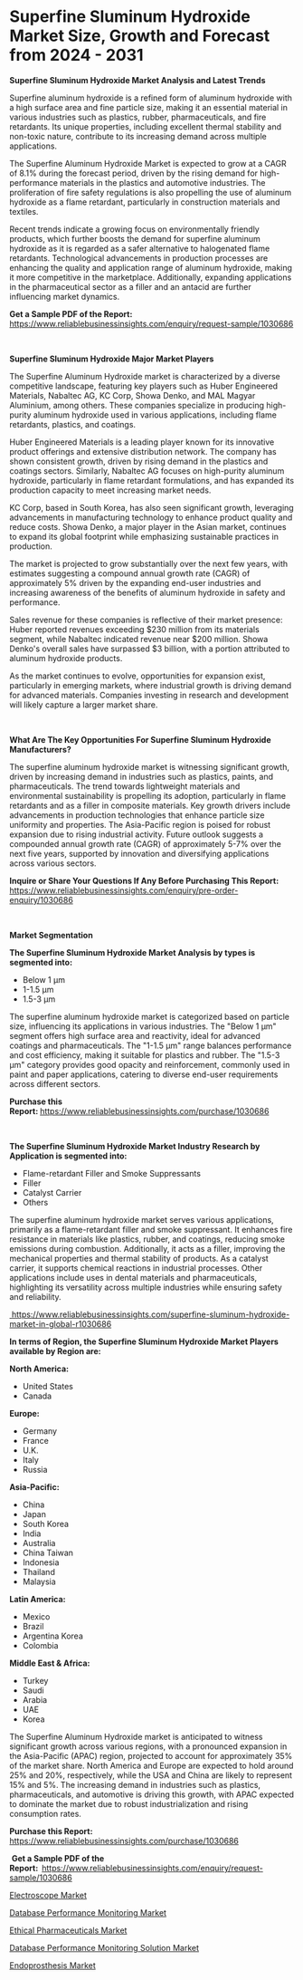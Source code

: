 <p><h1>Superfine Sluminum Hydroxide Market Size, Growth and Forecast from 2024 - 2031</h1></p><p><strong>Superfine Sluminum Hydroxide Market Analysis and Latest Trends</strong></p>
<p><p>Superfine aluminum hydroxide is a refined form of aluminum hydroxide with a high surface area and fine particle size, making it an essential material in various industries such as plastics, rubber, pharmaceuticals, and fire retardants. Its unique properties, including excellent thermal stability and non-toxic nature, contribute to its increasing demand across multiple applications.</p><p>The Superfine Aluminum Hydroxide Market is expected to grow at a CAGR of 8.1% during the forecast period, driven by the rising demand for high-performance materials in the plastics and automotive industries. The proliferation of fire safety regulations is also propelling the use of aluminum hydroxide as a flame retardant, particularly in construction materials and textiles.</p><p>Recent trends indicate a growing focus on environmentally friendly products, which further boosts the demand for superfine aluminum hydroxide as it is regarded as a safer alternative to halogenated flame retardants. Technological advancements in production processes are enhancing the quality and application range of aluminum hydroxide, making it more competitive in the marketplace. Additionally, expanding applications in the pharmaceutical sector as a filler and an antacid are further influencing market dynamics.</p></p>
<p><strong>Get a Sample PDF of the Report:&nbsp;</strong> <a href="https://www.reliablebusinessinsights.com/enquiry/request-sample/1030686?utm_campaign=1674&utm_medium=2&utm_source=Github&utm_content=ia&utm_term=03122024&utm_id=superfine-sluminum-hydroxide">https://www.reliablebusinessinsights.com/enquiry/request-sample/1030686</a></p>
<p>&nbsp;</p>
<p><strong>Superfine Sluminum Hydroxide Major Market Players</strong></p>
<p><p>The Superfine Aluminum Hydroxide market is characterized by a diverse competitive landscape, featuring key players such as Huber Engineered Materials, Nabaltec AG, KC Corp, Showa Denko, and MAL Magyar Aluminium, among others. These companies specialize in producing high-purity aluminum hydroxide used in various applications, including flame retardants, plastics, and coatings.</p><p>Huber Engineered Materials is a leading player known for its innovative product offerings and extensive distribution network. The company has shown consistent growth, driven by rising demand in the plastics and coatings sectors. Similarly, Nabaltec AG focuses on high-purity aluminum hydroxide, particularly in flame retardant formulations, and has expanded its production capacity to meet increasing market needs.</p><p>KC Corp, based in South Korea, has also seen significant growth, leveraging advancements in manufacturing technology to enhance product quality and reduce costs. Showa Denko, a major player in the Asian market, continues to expand its global footprint while emphasizing sustainable practices in production.</p><p>The market is projected to grow substantially over the next few years, with estimates suggesting a compound annual growth rate (CAGR) of approximately 5% driven by the expanding end-user industries and increasing awareness of the benefits of aluminum hydroxide in safety and performance. </p><p>Sales revenue for these companies is reflective of their market presence: Huber reported revenues exceeding $230 million from its materials segment, while Nabaltec indicated revenue near $200 million. Showa Denko's overall sales have surpassed $3 billion, with a portion attributed to aluminum hydroxide products.</p><p>As the market continues to evolve, opportunities for expansion exist, particularly in emerging markets, where industrial growth is driving demand for advanced materials. Companies investing in research and development will likely capture a larger market share.</p></p>
<p>&nbsp;</p>
<p><strong>What Are The Key Opportunities For Superfine Sluminum Hydroxide Manufacturers?</strong></p>
<p><p>The superfine aluminum hydroxide market is witnessing significant growth, driven by increasing demand in industries such as plastics, paints, and pharmaceuticals. The trend towards lightweight materials and environmental sustainability is propelling its adoption, particularly in flame retardants and as a filler in composite materials. Key growth drivers include advancements in production technologies that enhance particle size uniformity and properties. The Asia-Pacific region is poised for robust expansion due to rising industrial activity. Future outlook suggests a compounded annual growth rate (CAGR) of approximately 5-7% over the next five years, supported by innovation and diversifying applications across various sectors.</p></p>
<p><strong>Inquire or Share Your Questions If Any Before Purchasing This Report:</strong> <a href="https://www.reliablebusinessinsights.com/enquiry/pre-order-enquiry/1030686?utm_campaign=1674&utm_medium=2&utm_source=Github&utm_content=ia&utm_term=03122024&utm_id=superfine-sluminum-hydroxide">https://www.reliablebusinessinsights.com/enquiry/pre-order-enquiry/1030686</a></p>
<p>&nbsp;</p>
<p><strong>Market Segmentation</strong></p>
<p><strong>The Superfine Sluminum Hydroxide Market Analysis by types is segmented into:</strong></p>
<p><ul><li>Below 1 μm</li><li>1-1.5 μm</li><li>1.5-3 μm</li></ul></p>
<p><p>The superfine aluminum hydroxide market is categorized based on particle size, influencing its applications in various industries. The "Below 1 μm" segment offers high surface area and reactivity, ideal for advanced coatings and pharmaceuticals. The "1-1.5 μm" range balances performance and cost efficiency, making it suitable for plastics and rubber. The "1.5-3 μm" category provides good opacity and reinforcement, commonly used in paint and paper applications, catering to diverse end-user requirements across different sectors.</p></p>
<p><strong>Purchase this Report:&nbsp;</strong><a href="https://www.reliablebusinessinsights.com/purchase/1030686?utm_campaign=1674&utm_medium=2&utm_source=Github&utm_content=ia&utm_term=03122024&utm_id=superfine-sluminum-hydroxide">https://www.reliablebusinessinsights.com/purchase/1030686</a></p>
<p>&nbsp;</p>
<p><strong>The Superfine Sluminum Hydroxide Market Industry Research by Application is segmented into:</strong></p>
<p><ul><li>Flame-retardant Filler and Smoke Suppressants</li><li>Filler</li><li>Catalyst Carrier</li><li>Others</li></ul></p>
<p><p>The superfine aluminum hydroxide market serves various applications, primarily as a flame-retardant filler and smoke suppressant. It enhances fire resistance in materials like plastics, rubber, and coatings, reducing smoke emissions during combustion. Additionally, it acts as a filler, improving the mechanical properties and thermal stability of products. As a catalyst carrier, it supports chemical reactions in industrial processes. Other applications include uses in dental materials and pharmaceuticals, highlighting its versatility across multiple industries while ensuring safety and reliability.</p></p>
<p><a href="https://www.reliablebusinessinsights.com/superfine-sluminum-hydroxide-market-in-global-r1030686?utm_campaign=1674&utm_medium=2&utm_source=Github&utm_content=ia&utm_term=03122024&utm_id=superfine-sluminum-hydroxide">&nbsp;https://www.reliablebusinessinsights.com/superfine-sluminum-hydroxide-market-in-global-r1030686</a></p>
<p><strong>In terms of Region, the Superfine Sluminum Hydroxide Market Players available by Region are:</strong></p>
<p>
    <p> <strong> North America: </strong>
        <ul>
            <li>United States</li>
            <li>Canada</li>
        </ul>
        </p> 
    <p> <strong> Europe: </strong>
        <ul>
            <li>Germany</li>
            <li>France</li>
            <li>U.K.</li>
            <li>Italy</li>
            <li>Russia</li>
        </ul>
        </p> 
    <p> <strong> Asia-Pacific: </strong>
        <ul>
            <li>China</li>
            <li>Japan</li>
            <li>South Korea</li>
            <li>India</li>
            <li>Australia</li>
            <li>China Taiwan</li>
            <li>Indonesia</li>
            <li>Thailand</li>
            <li>Malaysia</li>
        </ul>
        </p> 
    <p> <strong> Latin America: </strong>
        <ul>
            <li>Mexico</li>
            <li>Brazil</li>
            <li>Argentina Korea</li>
            <li>Colombia</li>
        </ul>
        </p> 
    <p> <strong> Middle East & Africa: </strong>
        <ul>
            <li>Turkey</li>
            <li>Saudi</li>
            <li>Arabia</li>
            <li>UAE</li>
            <li>Korea</li>
        </ul>
    </p>
    </p>
<p><p>The Superfine Aluminum Hydroxide market is anticipated to witness significant growth across various regions, with a pronounced expansion in the Asia-Pacific (APAC) region, projected to account for approximately 35% of the market share. North America and Europe are expected to hold around 25% and 20%, respectively, while the USA and China are likely to represent 15% and 5%. The increasing demand in industries such as plastics, pharmaceuticals, and automotive is driving this growth, with APAC expected to dominate the market due to robust industrialization and rising consumption rates.</p></p>
<p><strong>Purchase this Report: </strong><a href="https://www.reliablebusinessinsights.com/purchase/1030686?utm_campaign=1674&utm_medium=2&utm_source=Github&utm_content=ia&utm_term=03122024&utm_id=superfine-sluminum-hydroxide">https://www.reliablebusinessinsights.com/purchase/1030686</a></p>
<p>&nbsp;<strong>Get a Sample PDF of the Report:&nbsp;&nbsp;</strong><a href="https://www.reliablebusinessinsights.com/enquiry/request-sample/1030686?utm_campaign=1674&utm_medium=2&utm_source=Github&utm_content=ia&utm_term=03122024&utm_id=superfine-sluminum-hydroxide">https://www.reliablebusinessinsights.com/enquiry/request-sample/1030686</a></p>
<p><strong></strong></p>
<p><p><a href="https://www.linkedin.com/pulse/forecast-of118-cagr-study-electroscope-market-analysis-report-ouaqf?utm_campaign=1674&utm_medium=2&utm_source=Github&utm_content=ia&utm_term=03122024&utm_id=superfine-sluminum-hydroxide">Electroscope Market</a></p><p><a href="https://issuu.com/reportprime-2/docs/database-performance-monitoring-market-size-2030.p?utm_campaign=1674&utm_medium=2&utm_source=Github&utm_content=ia&utm_term=03122024&utm_id=superfine-sluminum-hydroxide">Database Performance Monitoring Market</a></p><p><a href="https://www.linkedin.com/pulse/ethical-pharmaceuticals-market-analysis-report-2024-2031-f8nlf?utm_campaign=1674&utm_medium=2&utm_source=Github&utm_content=ia&utm_term=03122024&utm_id=superfine-sluminum-hydroxide">Ethical Pharmaceuticals Market</a></p><p><a href="https://issuu.com/reportprime-2/docs/database-performance-monitoring-solution-market-si?utm_campaign=1674&utm_medium=2&utm_source=Github&utm_content=ia&utm_term=03122024&utm_id=superfine-sluminum-hydroxide">Database Performance Monitoring Solution Market</a></p><p><a href="https://www.linkedin.com/pulse/endoprosthesis-market-overview-forecast-2024-2031-detailed-4rxbe?utm_campaign=1674&utm_medium=2&utm_source=Github&utm_content=ia&utm_term=03122024&utm_id=superfine-sluminum-hydroxide">Endoprosthesis Market</a></p></p>